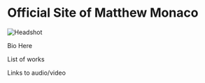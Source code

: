 # Official Site of Matthew Monaco

![Headshot](IMG_9929_0.jpg)

Bio Here

List of works

Links to audio/video
